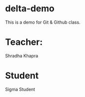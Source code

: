 # delta-demo
This is  a demo  for  Git  &amp; Github  class.

# Teacher:
Shradha Khapra

# Student
Sigma Student
